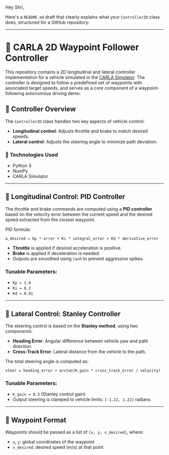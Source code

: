 Hey Shri,

Here's a `README.md` draft that clearly explains what your `Controller2D` class does, structured for a GitHub repository:

---

# 🚗 CARLA 2D Waypoint Follower Controller

This repository contains a 2D longitudinal and lateral controller implementation for a vehicle simulated in the [CARLA Simulator](https://carla.org/). The controller is designed to follow a predefined set of waypoints with associated target speeds, and serves as a core component of a waypoint-following autonomous driving demo.

## 🧠 Controller Overview

The `Controller2D` class handles two key aspects of vehicle control:

* **Longitudinal control**: Adjusts throttle and brake to match desired speeds.
* **Lateral control**: Adjusts the steering angle to minimize path deviation.

### 🔧 Technologies Used

* Python 3
* NumPy
* CARLA Simulator

---

## 🔁 Longitudinal Control: PID Controller

The throttle and brake commands are computed using a **PID controller** based on the velocity error between the current speed and the desired speed extracted from the closest waypoint.

PID formula:

```
a_desired = Kp * error + Ki * integral_error + Kd * derivative_error
```

* **Throttle** is applied if desired acceleration is positive.
* **Brake** is applied if deceleration is needed.
* Outputs are smoothed using `tanh` to prevent aggressive spikes.

### Tunable Parameters:

* `Kp = 1.0`
* `Ki = 0.2`
* `Kd = 0.01`

---

## 🛞 Lateral Control: Stanley Controller

The steering control is based on the **Stanley method**, using two components:

* **Heading Error**: Angular difference between vehicle yaw and path direction.
* **Cross-Track Error**: Lateral distance from the vehicle to the path.

The total steering angle is computed as:

```
steer = heading_error + arctan(K_gain * cross_track_error / velocity)
```

### Tunable Parameters:

* `K_gain = 0.3` (Stanley control gain)
* Output steering is clamped to vehicle limits: `[-1.22, 1.22]` radians

---

## 📌 Waypoint Format

Waypoints should be passed as a list of `[x, y, v_desired]`, where:

* `x`, `y`: global coordinates of the waypoint
* `v_desired`: desired speed (m/s) at that point
